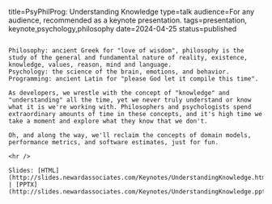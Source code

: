 title=PsyPhilProg: Understanding Knowledge
type=talk
audience=For any audience, recommended as a keynote presentation.
tags=presentation, keynote,psychology,philosophy
date=2024-04-25
status=published
~~~~~~

Philosophy: ancient Greek for "love of wisdom", philosophy is the study of the general and fundamental nature of reality, existence, knowledge, values, reason, mind and language.
Psychology: the science of the brain, emotions, and behavior.
Programming: ancient Latin for "please God let it compile this time".

As developers, we wrestle with the concept of "knowledge" and "understanding" all the time, yet we never truly understand or know what it is we're working with. Philosophers and psychologists spend extraordinary amounts of time in these concepts, and it's high time we take a moment and explore what they know that we don't.

Oh, and along the way, we'll reclaim the concepts of domain models, performance metrics, and software estimates, just for fun.
    
<hr />

Slides: [HTML](http://slides.newardassociates.com/Keynotes/UnderstandingKnowledge.html) | [PPTX](http://slides.newardassociates.com/Keynotes/UnderstandingKnowledge.pptx)
